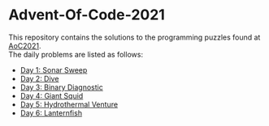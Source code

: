 # Advent-Of-Code-2021
This repository contains the solutions to the programming puzzles found at [AoC2021](https://adventofcode.com/2021).  
The daily problems are listed as follows:
* [Day 1: Sonar Sweep](./Day1/)
* [Day 2: Dive](./Day2/)
* [Day 3: Binary Diagnostic](./Day3/)
* [Day 4: Giant Squid](./Day4/)
* [Day 5: Hydrothermal Venture](./Day5/)
* [Day 6: Lanternfish](./Day6/)